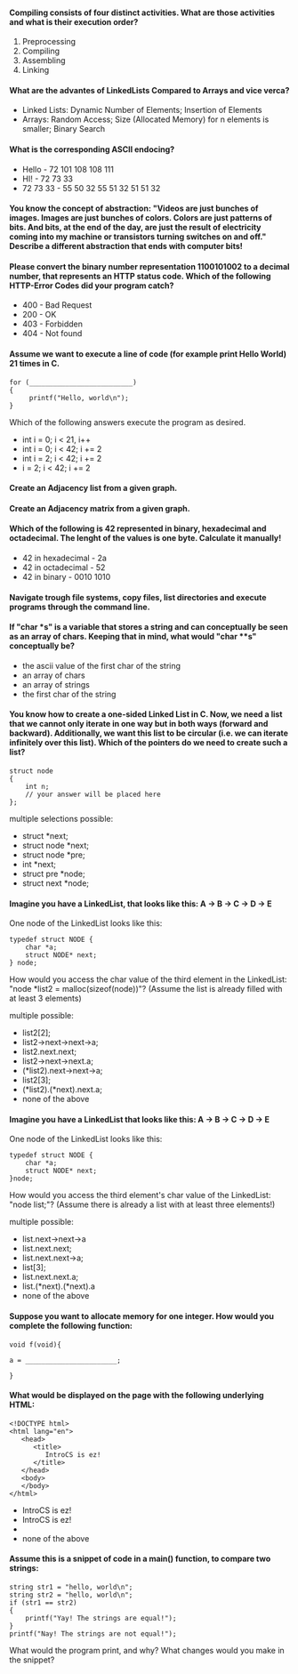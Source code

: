 #### Compiling consists of four distinct activities. What are those activities and what is their execution order?
1. Preprocessing
2. Compiling
3. Assembling
4. Linking


#### What are the advantes of LinkedLists Compared to Arrays and vice verca?
- Linked Lists: Dynamic Number of Elements; Insertion of Elements
- Arrays: Random Access; Size (Allocated Memory) for n elements is smaller; Binary Search 


#### What is the corresponding ASCII endocing?
- Hello           -     72 101 108 108 111
- HI!             -     72 73 33
- 72 73 33        -     55 50 32 55 51 32 51 51 32


#### You know the concept of abstraction: "Videos are just bunches of images. Images are just bunches of colors. Colors are just patterns of bits. And bits, at the end of the day, are just the result of electricity coming into my machine or transistors turning switches on and off." Describe a different abstraction that ends with computer bits!

#### Please convert the binary number representation 1100101002 to a decimal number, that represents an HTTP status code. Which of the following HTTP-Error Codes did your program catch?
- 	400 - Bad Request
-   200 - OK
-   403 - Forbidden
-   404 - Not found


#### Assume we want to execute a line of code (for example print Hello World) 21 times in C. 
    for (__________________________)
    {
         printf("Hello, world\n");
    }
Which of the following answers execute the program as desired.

- 	int i = 0; i < 21, i++
-   int i = 0; i < 42; i += 2
-   int i = 2; i < 42; i += 2
-   i = 2; i < 42; i += 2


#### Create an Adjacency list from a given graph.

#### Create an Adjacency matrix from a given graph.

#### Which of the following is 42 represented in binary, hexadecimal and octadecimal. The lenght of the values is one byte. Calculate it manually!
- 42 in hexadecimal - 2a
- 42 in octadecimal - 52
- 42 in binary - 0010 1010

#### Navigate trough file systems, copy files, list directories and execute programs through the command line.

#### If "char *s" is a variable that stores a string and can conceptually be seen as an array of chars. Keeping that in mind, what would "char **s" conceptually be?
- the ascii value of the first char of the string
- an array of chars
- an array of strings
- the first char of the string

#### You know how to create a one-sided Linked List in C. Now, we need a list that we cannot only iterate in one way but in both ways (forward and backward). Additionally, we want this list to be circular (i.e. we can iterate infinitely over this list). Which of the pointers do we need to create such a list?
    ​struct node
    {
        int n;
        // your answer will be placed here
    };

multiple selections possible:
- 	struct *next;
- struct node *next;
- struct node *pre;
- int *next;
- struct pre *node;
- struct next *node;

#### Imagine you have a LinkedList, that looks like this: A -> B -> C -> D -> E
One node of the LinkedList looks like this:

    typedef struct NODE {
        char *a;
        struct NODE* next;
    } node;

How would you access the char value of the third element in the LinkedList: "node *list2 = malloc(sizeof(node))"? (Assume the list is already filled with at least 3 elements)

multiple possible:
- list2[2];
- list2->next->next->a;
- list2.next.next;
- list2->next->next.a;
- (*list2).next->next->a;
- list2[3];
- (*list2).(*next).next.a;
- none of the above

#### Imagine you have a LinkedList that looks like this: A -> B -> C -> D -> E
One node of the LinkedList looks like this:

    typedef struct NODE {
        char *a;
        struct NODE* next;
    }node;

How would you access the third element's char value of the LinkedList: "node list;"? (Assume there is already a list with at least three elements!)

multiple possible:
- list.next->next->a
- list.next.next;
- list.next.next->a;
- list[3];
- list.next.next.a;
- list.(*next).(*next).a
- none of the above


#### Suppose you want to allocate memory for one integer. How would you complete the following function:

    void f(void){
    
    a = _______________________;
    
    }


#### What would be displayed on the page with the following underlying HTML:

    <!DOCTYPE html>
    <html lang="en">
       <head>
          <title>
             IntroCS is ez!
          </title>
       </head>
       <body>
       </body>
    </html>

- IntroCS is ez!
- IntroCS is ez!
- 
- none of the above


#### Assume this is a snippet of code in a main() function, to compare two strings:

    string str1 = "hello, world\n";
    string str2 = "hello, world\n";
    if (str1 == str2)
    {
        printf("Yay! The strings are equal!");
    }
    printf("Nay! The strings are not equal!");

What would the program print, and why? What changes would you make in the snippet?